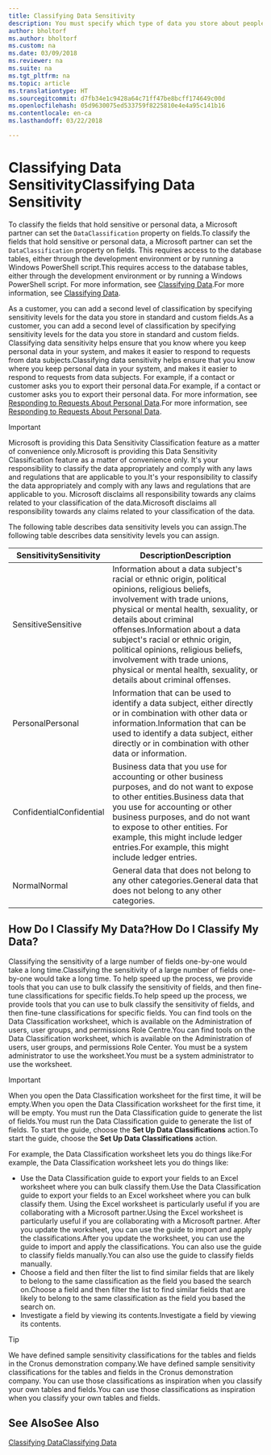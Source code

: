 ```yaml
---
title: Classifying Data Sensitivity
description: You must specify which type of data you store about people so that you can respond to data subject requests.
author: bholtorf
ms.author: bholtorf
ms.custom: na
ms.date: 03/09/2018
ms.reviewer: na
ms.suite: na
ms.tgt_pltfrm: na
ms.topic: article
ms.translationtype: HT
ms.sourcegitcommit: d7fb34e1c9428a64c71ff47be8bcff174649c00d
ms.openlocfilehash: 05d9630075ed533759f8225810e4e4a95c141b16
ms.contentlocale: en-ca
ms.lasthandoff: 03/22/2018

---
```


# <a name="classifying-data-sensitivity"></a><span data-ttu-id="ea5c1-103">Classifying Data Sensitivity</span><span class="sxs-lookup"><span data-stu-id="ea5c1-103">Classifying Data Sensitivity</span></span>
<span data-ttu-id="ea5c1-104">To classify the fields that hold sensitive or personal data, a Microsoft partner can set the ```DataClassification``` property on fields.</span><span class="sxs-lookup"><span data-stu-id="ea5c1-104">To classify the fields that hold sensitive or personal data, a Microsoft partner can set the ```DataClassification``` property on fields.</span></span> <span data-ttu-id="ea5c1-105">This requires access to the database tables, either through the development environment or by running a Windows PowerShell script.</span><span class="sxs-lookup"><span data-stu-id="ea5c1-105">This requires access to the database tables, either through the development environment or by running a Windows PowerShell script.</span></span> <span data-ttu-id="ea5c1-106">For more information, see [Classifying Data](https://docs.microsoft.com/en-us/dynamics-nav/classifying-data).</span><span class="sxs-lookup"><span data-stu-id="ea5c1-106">For more information, see [Classifying Data](https://docs.microsoft.com/en-us/dynamics-nav/classifying-data).</span></span>  

<span data-ttu-id="ea5c1-107">As a customer, you can add a second level of classification by specifying sensitivity levels for the data you store in standard and custom fields.</span><span class="sxs-lookup"><span data-stu-id="ea5c1-107">As a customer, you can add a second level of classification by specifying sensitivity levels for the data you store in standard and custom fields.</span></span> <span data-ttu-id="ea5c1-108">Classifying data sensitivity helps ensure that you know where you keep personal data in your system, and makes it easier to respond to requests from data subjects.</span><span class="sxs-lookup"><span data-stu-id="ea5c1-108">Classifying data sensitivity helps ensure that you know where you keep personal data in your system, and makes it easier to respond to requests from data subjects.</span></span> <span data-ttu-id="ea5c1-109">For example, if a contact or customer asks you to export their personal data.</span><span class="sxs-lookup"><span data-stu-id="ea5c1-109">For example, if a contact or customer asks you to export their personal data.</span></span> <span data-ttu-id="ea5c1-110">For more information, see [Responding to Requests About Personal Data](admin-responding-to-requests-about-personal-data.md).</span><span class="sxs-lookup"><span data-stu-id="ea5c1-110">For more information, see [Responding to Requests About Personal Data](admin-responding-to-requests-about-personal-data.md).</span></span>

> [!Important]
> <span data-ttu-id="ea5c1-111">Microsoft is providing this Data Sensitivity Classification feature as a matter of convenience only.</span><span class="sxs-lookup"><span data-stu-id="ea5c1-111">Microsoft is providing this Data Sensitivity Classification feature as a matter of convenience only.</span></span> <span data-ttu-id="ea5c1-112">It's your responsibility to classify the data appropriately and comply with any laws and regulations that are applicable to you.</span><span class="sxs-lookup"><span data-stu-id="ea5c1-112">It's your responsibility to classify the data appropriately and comply with any laws and regulations that are applicable to you.</span></span> <span data-ttu-id="ea5c1-113">Microsoft disclaims all responsibility towards any claims related to your classification of the data.</span><span class="sxs-lookup"><span data-stu-id="ea5c1-113">Microsoft disclaims all responsibility towards any claims related to your classification of the data.</span></span>  

<span data-ttu-id="ea5c1-114">The following table describes data sensitivity levels you can assign.</span><span class="sxs-lookup"><span data-stu-id="ea5c1-114">The following table describes data sensitivity levels you can assign.</span></span>

|<span data-ttu-id="ea5c1-115">Sensitivity</span><span class="sxs-lookup"><span data-stu-id="ea5c1-115">Sensitivity</span></span>|<span data-ttu-id="ea5c1-116">Description</span><span class="sxs-lookup"><span data-stu-id="ea5c1-116">Description</span></span>|
|----|----|
|<span data-ttu-id="ea5c1-117">Sensitive</span><span class="sxs-lookup"><span data-stu-id="ea5c1-117">Sensitive</span></span> | <span data-ttu-id="ea5c1-118">Information about a data subject's racial or ethnic origin, political opinions, religious beliefs, involvement with trade unions, physical or mental health, sexuality, or details about criminal offenses.</span><span class="sxs-lookup"><span data-stu-id="ea5c1-118">Information about a data subject's racial or ethnic origin, political opinions, religious beliefs, involvement with trade unions, physical or mental health, sexuality, or details about criminal offenses.</span></span> |
|<span data-ttu-id="ea5c1-119">Personal</span><span class="sxs-lookup"><span data-stu-id="ea5c1-119">Personal</span></span> | <span data-ttu-id="ea5c1-120">Information that can be used to identify a data subject, either directly or in combination with other data or information.</span><span class="sxs-lookup"><span data-stu-id="ea5c1-120">Information that can be used to identify a data subject, either directly or in combination with other data or information.</span></span>|
|<span data-ttu-id="ea5c1-121">Confidential</span><span class="sxs-lookup"><span data-stu-id="ea5c1-121">Confidential</span></span> | <span data-ttu-id="ea5c1-122">Business data that you use for accounting or other business purposes, and do not want to expose to other entities.</span><span class="sxs-lookup"><span data-stu-id="ea5c1-122">Business data that you use for accounting or other business purposes, and do not want to expose to other entities.</span></span> <span data-ttu-id="ea5c1-123">For example, this might include ledger entries.</span><span class="sxs-lookup"><span data-stu-id="ea5c1-123">For example, this might include ledger entries.</span></span>|
|<span data-ttu-id="ea5c1-124">Normal</span><span class="sxs-lookup"><span data-stu-id="ea5c1-124">Normal</span></span> | <span data-ttu-id="ea5c1-125">General data that does not belong to any other categories.</span><span class="sxs-lookup"><span data-stu-id="ea5c1-125">General data that does not belong to any other categories.</span></span>|

## <a name="how-do-i-classify-my-data"></a><span data-ttu-id="ea5c1-126">How Do I Classify My Data?</span><span class="sxs-lookup"><span data-stu-id="ea5c1-126">How Do I Classify My Data?</span></span>
<span data-ttu-id="ea5c1-127">Classifying the sensitivity of a large number of fields one-by-one would take a long time.</span><span class="sxs-lookup"><span data-stu-id="ea5c1-127">Classifying the sensitivity of a large number of fields one-by-one would take a long time.</span></span> <span data-ttu-id="ea5c1-128">To help speed up the process, we provide tools that you can use to bulk classify the sensitivity of fields, and then fine-tune classifications for specific fields.</span><span class="sxs-lookup"><span data-stu-id="ea5c1-128">To help speed up the process, we provide tools that you can use to bulk classify the sensitivity of fields, and then fine-tune classifications for specific fields.</span></span> <span data-ttu-id="ea5c1-129">You can find tools on the Data Classification worksheet, which is available on the Administration of users, user groups, and permissions Role Centre.</span><span class="sxs-lookup"><span data-stu-id="ea5c1-129">You can find tools on the Data Classification worksheet, which is available on the Administration of users, user groups, and permissions Role Center.</span></span> <span data-ttu-id="ea5c1-130">You must be a system administrator to use the worksheet.</span><span class="sxs-lookup"><span data-stu-id="ea5c1-130">You must be a system administrator to use the worksheet.</span></span>

> [!Important]
> <span data-ttu-id="ea5c1-131">When you open the Data Classification worksheet for the first time, it will be empty.</span><span class="sxs-lookup"><span data-stu-id="ea5c1-131">When you open the Data Classification worksheet for the first time, it will be empty.</span></span> <span data-ttu-id="ea5c1-132">You must run the Data Classification guide to generate the list of fields.</span><span class="sxs-lookup"><span data-stu-id="ea5c1-132">You must run the Data Classification guide to generate the list of fields.</span></span> <span data-ttu-id="ea5c1-133">To start the guide, choose the **Set Up Data Classifications** action.</span><span class="sxs-lookup"><span data-stu-id="ea5c1-133">To start the guide, choose the **Set Up Data Classifications** action.</span></span>

<span data-ttu-id="ea5c1-134">For example, the Data Classification worksheet lets you do things like:</span><span class="sxs-lookup"><span data-stu-id="ea5c1-134">For example, the Data Classification worksheet lets you do things like:</span></span>  

* <span data-ttu-id="ea5c1-135">Use the Data Classification guide to export your fields to an Excel worksheet where you can bulk classify them.</span><span class="sxs-lookup"><span data-stu-id="ea5c1-135">Use the Data Classification guide to export your fields to an Excel worksheet where you can bulk classify them.</span></span> <span data-ttu-id="ea5c1-136">Using the Excel worksheet is particularly useful if you are collaborating with a Microsoft partner.</span><span class="sxs-lookup"><span data-stu-id="ea5c1-136">Using the Excel worksheet is particularly useful if you are collaborating with a Microsoft partner.</span></span> <span data-ttu-id="ea5c1-137">After you update the worksheet, you can use the guide to import and apply the classifications.</span><span class="sxs-lookup"><span data-stu-id="ea5c1-137">After you update the worksheet, you can use the guide to import and apply the classifications.</span></span> <span data-ttu-id="ea5c1-138">You can also use the guide to classify fields manually.</span><span class="sxs-lookup"><span data-stu-id="ea5c1-138">You can also use the guide to classify fields manually.</span></span>  
* <span data-ttu-id="ea5c1-139">Choose a field and then filter the list to find similar fields that are likely to belong to the same classification as the field you based the search on.</span><span class="sxs-lookup"><span data-stu-id="ea5c1-139">Choose a field and then filter the list to find similar fields that are likely to belong to the same classification as the field you based the search on.</span></span>  
* <span data-ttu-id="ea5c1-140">Investigate a field by viewing its contents.</span><span class="sxs-lookup"><span data-stu-id="ea5c1-140">Investigate a field by viewing its contents.</span></span>  

> [!Tip]
> <span data-ttu-id="ea5c1-141">We have defined sample sensitivity classifications for the tables and fields in the Cronus demonstration company.</span><span class="sxs-lookup"><span data-stu-id="ea5c1-141">We have defined sample sensitivity classifications for the tables and fields in the Cronus demonstration company.</span></span> <span data-ttu-id="ea5c1-142">You can use those classifications as inspiration when you classify your own tables and fields.</span><span class="sxs-lookup"><span data-stu-id="ea5c1-142">You can use those classifications as inspiration when you classify your own tables and fields.</span></span>

## <a name="see-also"></a><span data-ttu-id="ea5c1-143">See Also</span><span class="sxs-lookup"><span data-stu-id="ea5c1-143">See Also</span></span>
[<span data-ttu-id="ea5c1-144">Classifying Data</span><span class="sxs-lookup"><span data-stu-id="ea5c1-144">Classifying Data</span></span>](https://docs.microsoft.com/en-us/dynamics-nav/classifying-data)  

